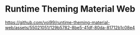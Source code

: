 # Runtime Theming Material Web

https://github.com/voi99/runtime-theming-material-web/assets/55021051/129b5782-8be5-41df-80da-81712b1c08e4

